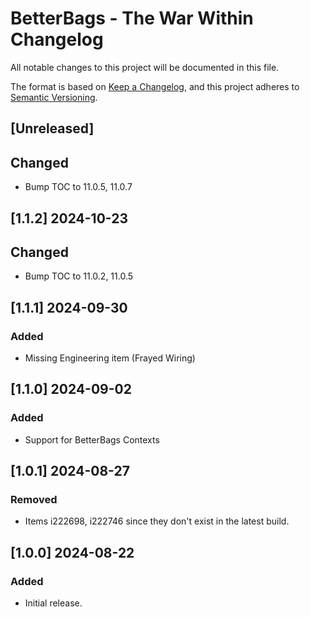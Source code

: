 # BetterBags - The War Within Changelog

All notable changes to this project will be documented in this file.

The format is based on [Keep a Changelog](https://keepachangelog.com/en/1.1.0/),
and this project adheres to [Semantic Versioning](https://semver.org/spec/v2.0.0.html).

## [Unreleased]
## Changed
- Bump TOC to 11.0.5, 11.0.7

## [1.1.2] 2024-10-23
## Changed
- Bump TOC to 11.0.2, 11.0.5

## [1.1.1] 2024-09-30
### Added
- Missing Engineering item (Frayed Wiring)

## [1.1.0] 2024-09-02
### Added
- Support for BetterBags Contexts

## [1.0.1] 2024-08-27
### Removed
- Items i222698, i222746 since they don't exist in the latest build.

## [1.0.0] 2024-08-22
### Added
- Initial release.
